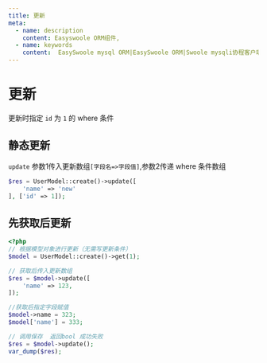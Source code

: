 ```yaml
---
title: 更新
meta:
  - name: description
    content: Easyswoole ORM组件,
  - name: keywords
    content:  EasySwoole mysql ORM|EasySwoole ORM|Swoole mysqli协程客户端|swoole ORM|更新
---
```




# 更新

更新时指定 `id` 为 `1` 的 where 条件

## 静态更新

`update` 参数1传入更新数组`[字段名=>字段值]`,参数2传递 where 条件数组

```php
$res = UserModel::create()->update([
    'name' => 'new'
], ['id' => 1]);
```

## 先获取后更新

```php
<?php
// 根据模型对象进行更新（无需写更新条件）
$model = UserModel::create()->get(1);

// 获取后传入更新数组
$res = $model->update([
    'name' => 123,
]);

//获取后指定字段赋值
$model->name = 323;
$model['name'] = 333;

// 调用保存  返回bool 成功失败
$res = $model->update();
var_dump($res);
```